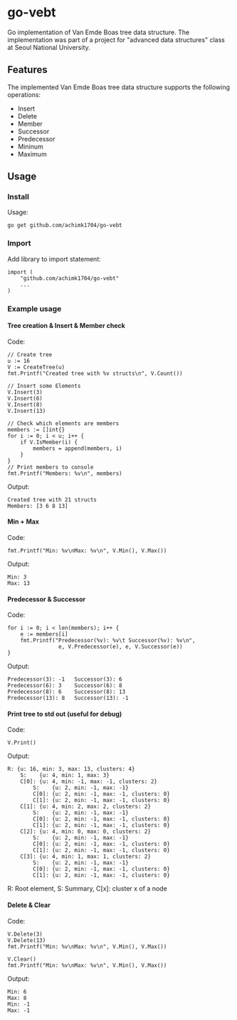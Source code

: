 go-vebt
=======

Go implementation of Van Emde Boas tree data structure. The implementation was part of a project for "advanced data structures" class at Seoul National University.

## Features
The implemented Van Emde Boas tree data structure supports the following operations:

* Insert
* Delete
* Member
* Successor
* Predecessor
* Mininum
* Maximum

## Usage

### Install
Usage:
```
go get github.com/achimk1704/go-vebt
```

### Import
Add library to import statement:
```
import (	
	"github.com/achimk1704/go-vebt"
	...
)
```

### Example usage

#### Tree creation & Insert & Member check
Code:
```
// Create tree
u := 16
V := CreateTree(u)
fmt.Printf("Created tree with %v structs\n", V.Count())

// Insert some Elements
V.Insert(3)
V.Insert(6)
V.Insert(8)
V.Insert(13)

// Check which elements are members
members := []int{}
for i := 0; i < u; i++ {
	if V.IsMember(i) {
		members = append(members, i)
	}
}
// Print members to console
fmt.Printf("Members: %v\n", members)
```

Output:
```
Created tree with 21 structs
Members: [3 6 8 13]
```

#### Min + Max
Code:
``` 
fmt.Printf("Min: %v\nMax: %v\n", V.Min(), V.Max())
```

Output:
```
Min: 3
Max: 13
```

#### Predecessor & Successor
Code:
``` 
for i := 0; i < len(members); i++ {
	e := members[i]
	fmt.Printf("Predecessor(%v): %v\t Successor(%v): %v\n", 
				e, V.Predecessor(e), e, V.Successor(e))	
}
```

Output:
```
Predecessor(3): -1	 Successor(3): 6
Predecessor(6): 3	 Successor(6): 8
Predecessor(8): 6	 Successor(8): 13
Predecessor(13): 8	 Successor(13): -1
```

#### Print tree to std out (useful for debug)
Code:
``` 
V.Print()
```

Output:
```
R: {u: 16, min: 3, max: 13, clusters: 4}
	S:    {u: 4, min: 1, max: 3}
	C[0]: {u: 4, min: -1, max: -1, clusters: 2}
		S:    {u: 2, min: -1, max: -1}
		C[0]: {u: 2, min: -1, max: -1, clusters: 0}
		C[1]: {u: 2, min: -1, max: -1, clusters: 0}
	C[1]: {u: 4, min: 2, max: 2, clusters: 2}
		S:    {u: 2, min: -1, max: -1}
		C[0]: {u: 2, min: -1, max: -1, clusters: 0}
		C[1]: {u: 2, min: -1, max: -1, clusters: 0}
	C[2]: {u: 4, min: 0, max: 0, clusters: 2}
		S:    {u: 2, min: -1, max: -1}
		C[0]: {u: 2, min: -1, max: -1, clusters: 0}
		C[1]: {u: 2, min: -1, max: -1, clusters: 0}
	C[3]: {u: 4, min: 1, max: 1, clusters: 2}
		S:    {u: 2, min: -1, max: -1}
		C[0]: {u: 2, min: -1, max: -1, clusters: 0}
		C[1]: {u: 2, min: -1, max: -1, clusters: 0}
```
R: Root element, S: Summary, C[x]: cluster x of a node

#### Delete & Clear
Code:
``` 
V.Delete(3)
V.Delete(13)
fmt.Printf("Min: %v\nMax: %v\n", V.Min(), V.Max())

V.Clear()
fmt.Printf("Min: %v\nMax: %v\n", V.Min(), V.Max())
```

Output:
``` 
Min: 6
Max: 8
Min: -1
Max: -1
```



